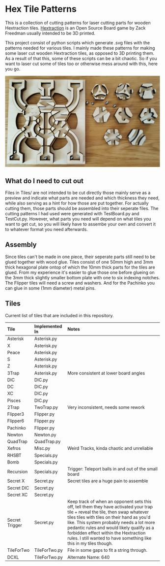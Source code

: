 # Hex Tile Patterns

This is a collection of cutting patterns for laser cutting parts for wooden Hextraction tiles.
[Hextraction](https://www.playhextraction.com/) is an Open Source Board game by Zack Freedman usually intended to be 3D printed.

This project consist of python scripts which generate .svg files with the patterns needed for various tiles.
I mainly made these patterns for making some laser cut wooden Hextraction tiles, as opposed to 3D printing them.
As a result of that this, some of these scripts can be a bit chaotic.
So if you want to laser cut some of tiles too or otherwise mess around with this, here you go.

![The small board with some tiles](./Images/Tiles.png)

## What do I need to cut out

Files in Tiles/ are not intended to be cut directly those mainly serve as a preview and indicate what parts are needed and which thickness they need, while also serving as a hint for how those are put together.
For actually cutting them, those parts should be assembled into their seperate files.
The cutting patterns I had used were generated with TestBoard.py and TestCut.py.
However, what parts you need will depend on what tiles you want to get cut, so you will likely have to assembe your own and convert it to whatever format you need afterwards.

## Assembly

Since tiles can't be made in one piece, their seperate parts still need to be glued together with wood glue.
Tiles consist of one 50mm high and 3mm thick hexagonal plate ontop of which the 10mm thick parts for the tiles are glued.
From my experience it's easier to glue those one before glueing on the 3mm thick slightly smaller bottom plate with one to six indexing notches.
The Flipper tiles will need a screw and washers.
And for the Pachinko you can glue in some (1mm diameter) metal pins.

## Tiles

Current list of tiles that are included in this repository.

| Tile | Implemented In | Notes |
|:-----|:---------------|:------|
| Asterisk | Asterisk.py | |
| X | Asterisk.py | |
| Peace | Asterisk.py | |
| S | Asterisk.py | |
| Z | Asterisk.py | |
| 3Trap | Asterisk.py | More consistent at lower board angles |
| DIC | DIC.py | |
| DC | DIC.py | |
| XC | DIC.py | |
| Pisces | DIC.py | |
| 2Trap | TwoTrap.py | Very inconsistent, needs some rework |
| Flipper3 | Flipper.py | |
| Flipper6 | Flipper.py | |
| Pachinko | Flipper.py | |
| Newton | Newton.py | |
| QuadTrap | QuadTrap.py | |
| Xefros | Misc.py | Weird Tracks, kinda chaotic and unreliable |
| RHSBT | Specials.py | |
| Bomb | Specials.py | |
| Recursion | Specials.py | Trigger: Teleport balls in and out of the small board |
| Secret X | Secret.py | Secret tiles are a huge pain to assemble |
| Secret DIC | Secret.py | |
| Secret XC | Secret.py | |
| Secret Trigger | Secret.py | Keep track of when an opponent sets this off, tell them they have activated your trap tile + reveal the tile, then swap whatever tiles tiles with tiles on their hand as you'd like. This system probably needs a lot more pedantic rules and would likely qualify as a forbidden effect within the Hextraction rules. I still wanted to have something like this in my tiles though. |
| TileForTwo | TileForTwo.py | File in some gaps to fit a string through. |
| DCXL | TileForTwo.py | Alternate Name: 640 |
